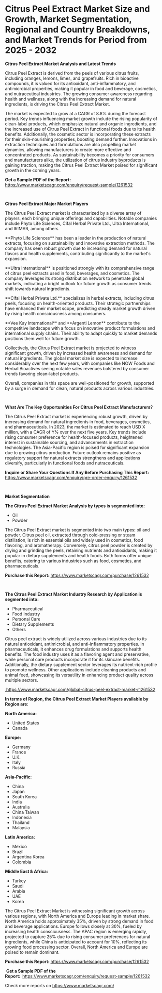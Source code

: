 <p><h1>Citrus Peel Extract Market Size and Growth, Market Segmentation, Regional and Country Breakdowns, and Market Trends for Period from 2025 -  2032</h1></p><p><strong>Citrus Peel Extract Market Analysis and Latest Trends</strong></p>
<p><p>Citrus Peel Extract is derived from the peels of various citrus fruits, including oranges, lemons, limes, and grapefruits. Rich in bioactive compounds, it is valued for its antioxidant, anti-inflammatory, and antimicrobial properties, making it popular in food and beverage, cosmetics, and nutraceutical industries. The growing consumer awareness regarding health and wellness, along with the increasing demand for natural ingredients, is driving the Citrus Peel Extract Market.</p><p>The market is expected to grow at a CAGR of 8.8% during the forecast period. Key trends influencing market growth include the rising popularity of clean-label products, which emphasize natural and organic ingredients, and the increased use of Citrus Peel Extract in functional foods due to its health benefits. Additionally, the cosmetic sector is incorporating these extracts for their skin-nourishing properties, boosting demand further. Innovations in extraction techniques and formulations are also propelling market dynamics, allowing manufacturers to create more effective and concentrated products. As sustainability becomes a priority for consumers and manufacturers alike, the utilization of citrus industry byproducts is gaining traction, making the Citrus Peel Extract Market poised for significant growth in the coming years.</p></p>
<p><strong>Get a Sample PDF of the Report:&nbsp;</strong> <a href="https://www.marketscagr.com/enquiry/request-sample/1261532?utm_campaign=2480&utm_medium=2&utm_source=Github&utm_content=ia&utm_term=31032025&utm_id=citrus-peel-extract">https://www.marketscagr.com/enquiry/request-sample/1261532</a></p>
<p>&nbsp;</p>
<p><strong>Citrus Peel Extract Major Market Players</strong></p>
<p><p>The Citrus Peel Extract market is characterized by a diverse array of players, each bringing unique offerings and capabilities. Notable companies include Phyto Life Sciences, Cifal Herbal Private Ltd., Ultra International, and IRIMAR, among others. </p><p>**Phyto Life Sciences** has been a leader in the production of natural extracts, focusing on sustainability and innovative extraction methods. The company has seen robust growth due to increasing demand for natural flavors and health supplements, contributing significantly to the market's expansion.</p><p>**Ultra International** is positioned strongly with its comprehensive range of citrus peel extracts used in food, beverages, and cosmetics. The company leverages its strong distribution network to penetrate global markets, indicating a bright outlook for future growth as consumer trends shift towards natural ingredients.</p><p>**Cifal Herbal Private Ltd.** specializes in herbal extracts, including citrus peels, focusing on health-oriented products. Their strategic partnerships have enhanced their market scope, predicting steady market growth driven by rising health consciousness among consumers.</p><p>**Vee Kay International** and **Argenti Lemon** contribute to the competitive landscape with a focus on innovative product formulations and international supply chains. Their ability to adapt quickly to market demands positions them well for future growth.</p><p>Collectively, the Citrus Peel Extract market is projected to witness significant growth, driven by increased health awareness and demand for natural ingredients. The global market size is expected to increase considerably over the next few years, with companies like NOW Foods and Herbal Bioactives seeing notable sales revenues bolstered by consumer trends favoring clean-label products.</p><p>Overall, companies in this space are well-positioned for growth, supported by a surge in demand for clean, natural products across various industries.</p></p>
<p>&nbsp;</p>
<p><strong>What Are The Key Opportunities For Citrus Peel Extract Manufacturers?</strong></p>
<p><p>The Citrus Peel Extract market is experiencing robust growth, driven by increasing demand for natural ingredients in food, beverages, cosmetics, and pharmaceuticals. In 2023, the market is estimated to reach USD X million, with a CAGR of Y% over the next five years. Key trends include rising consumer preference for health-focused products, heightened interest in sustainable sourcing, and advancements in extraction technologies. The Asia-Pacific region is poised for significant expansion due to growing citrus production. Future outlook remains positive as regulatory support for natural extracts strengthens and applications diversify, particularly in functional foods and nutraceuticals.</p></p>
<p><strong>Inquire or Share Your Questions If Any Before Purchasing This Report:</strong> <a href="https://www.marketscagr.com/enquiry/pre-order-enquiry/1261532?utm_campaign=2480&utm_medium=2&utm_source=Github&utm_content=ia&utm_term=31032025&utm_id=citrus-peel-extract">https://www.marketscagr.com/enquiry/pre-order-enquiry/1261532</a></p>
<p>&nbsp;</p>
<p><strong>Market Segmentation</strong></p>
<p><strong>The Citrus Peel Extract Market Analysis by types is segmented into:</strong></p>
<p><ul><li>Oil</li><li>Powder</li></ul></p>
<p><p>The Citrus Peel Extract market is segmented into two main types: oil and powder. Citrus peel oil, extracted through cold-pressing or steam distillation, is rich in essential oils and widely used in cosmetics, food flavoring, and aromatherapy. Conversely, citrus peel powder is created by drying and grinding the peels, retaining nutrients and antioxidants, making it popular in dietary supplements and health foods. Both forms offer unique benefits, catering to various industries such as food, cosmetics, and pharmaceuticals.</p></p>
<p><strong>Purchase this Report:&nbsp;</strong><a href="https://www.marketscagr.com/purchase/1261532?utm_campaign=2480&utm_medium=2&utm_source=Github&utm_content=ia&utm_term=31032025&utm_id=citrus-peel-extract">https://www.marketscagr.com/purchase/1261532</a></p>
<p>&nbsp;</p>
<p><strong>The Citrus Peel Extract Market Industry Research by Application is segmented into:</strong></p>
<p><ul><li>Pharmaceutical</li><li>Food Industry</li><li>Personal Care</li><li>Dietary Supplements</li><li>Others</li></ul></p>
<p><p>Citrus peel extract is widely utilized across various industries due to its natural antioxidant, antimicrobial, and anti-inflammatory properties. In pharmaceuticals, it enhances drug formulations and supports health benefits. The food industry uses it as a flavoring agent and preservative, while personal care products incorporate it for its skincare benefits. Additionally, the dietary supplement sector leverages its nutrient-rich profile to promote wellness. Other applications include cleaning products and animal feed, showcasing its versatility in enhancing product quality across multiple sectors.</p></p>
<p><a href="https://www.marketscagr.com/global-citrus-peel-extract-market-r1261532?utm_campaign=2480&utm_medium=2&utm_source=Github&utm_content=ia&utm_term=31032025&utm_id=citrus-peel-extract">&nbsp;https://www.marketscagr.com/global-citrus-peel-extract-market-r1261532</a></p>
<p><strong>In terms of Region, the Citrus Peel Extract Market Players available by Region are:</strong></p>
<p>
    <p> <strong> North America: </strong>
        <ul>
            <li>United States</li>
            <li>Canada</li>
        </ul>
        </p> 
    <p> <strong> Europe: </strong>
        <ul>
            <li>Germany</li>
            <li>France</li>
            <li>U.K.</li>
            <li>Italy</li>
            <li>Russia</li>
        </ul>
        </p> 
    <p> <strong> Asia-Pacific: </strong>
        <ul>
            <li>China</li>
            <li>Japan</li>
            <li>South Korea</li>
            <li>India</li>
            <li>Australia</li>
            <li>China Taiwan</li>
            <li>Indonesia</li>
            <li>Thailand</li>
            <li>Malaysia</li>
        </ul>
        </p> 
    <p> <strong> Latin America: </strong>
        <ul>
            <li>Mexico</li>
            <li>Brazil</li>
            <li>Argentina Korea</li>
            <li>Colombia</li>
        </ul>
        </p> 
    <p> <strong> Middle East & Africa: </strong>
        <ul>
            <li>Turkey</li>
            <li>Saudi</li>
            <li>Arabia</li>
            <li>UAE</li>
            <li>Korea</li>
        </ul>
    </p>
    </p>
<p><p>The Citrus Peel Extract Market is witnessing significant growth across various regions, with North America and Europe leading in market share. North America holds approximately 35%, driven by strong demand in food and beverage applications. Europe follows closely at 30%, fueled by increasing health consciousness. The APAC region is emerging rapidly, projected to capture 25% due to rising consumer preferences for natural ingredients, while China is anticipated to account for 10%, reflecting its growing food processing sector. Overall, North America and Europe are poised to remain dominant.</p></p>
<p><strong>Purchase this Report: </strong><a href="https://www.marketscagr.com/purchase/1261532?utm_campaign=2480&utm_medium=2&utm_source=Github&utm_content=ia&utm_term=31032025&utm_id=citrus-peel-extract">https://www.marketscagr.com/purchase/1261532</a></p>
<p>&nbsp;<strong>Get a Sample PDF of the Report:&nbsp;&nbsp;</strong><a href="https://www.marketscagr.com/enquiry/request-sample/1261532?utm_campaign=2480&utm_medium=2&utm_source=Github&utm_content=ia&utm_term=31032025&utm_id=citrus-peel-extract">https://www.marketscagr.com/enquiry/request-sample/1261532</a></p>
<p><strong></strong></p>
<p>Check more reports on <a href="https://www.marketscagr.com/?utm_campaign=2480&utm_medium=2&utm_source=Github&utm_content=ia&utm_term=31032025&utm_id=citrus-peel-extract">https://www.marketscagr.com/</a></p>